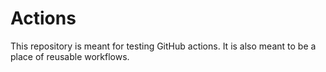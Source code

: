 # Actions

This repository is meant for testing GitHub actions.
It is also meant to be a place of reusable workflows.


